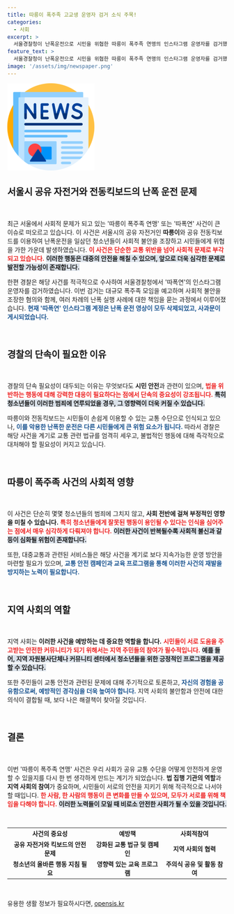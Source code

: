 ```yaml
---
title: 따릉이 폭주족 고교생 운영자 검거 소식 주목!
categories:
  - 사회
excerpt: >
  서울경찰청이 난폭운전으로 시민을 위협한 따릉이 폭주족 연맹의 인스타그램 운영자를 검거했습니다. 고등학생인 운영자는 대규모 폭주 예고로 사회적 불안을 조성했지만, 경찰의 단속 예고로 모임은 취소됐습니다.
feature_text: >
  서울경찰청이 난폭운전으로 시민을 위협한 따릉이 폭주족 연맹의 인스타그램 운영자를 검거했습니다. 고등학생인 운영자는 대규모 폭주 예고로 사회적 불안을 조성했지만, 경찰의 단속 예고로 모임은 취소됐습니다.
image: '/assets/img/newspaper.png'
---
```


<p><img src="/assets/img/newspaper.png" alt="kimp 속보" /></p>

<h2 data-ke-size="size26">서울시 공유 자전거와 전동킥보드의 난폭 운전 문제</h2>

<p data-ke-size="size16">&nbsp;</p>

<p>최근 서울에서 사회적 문제가 되고 있는 '따릉이 폭주족 연맹' 또는 '따폭연' 사건이 큰 이슈로 떠오르고 있습니다. 이 사건은 서울시의 공유 자전거인 <b>따릉이</b>와 공유 전동킥보드를 이용하여 난폭운전을 일삼던 청소년들이 사회적 불안을 조장하고 시민들에게 위협을 가한 가운데 발생하였습니다. <b><span style="color: #ee2323;">이 사건은 단순한 교통 위반을 넘어 사회적 문제로 부각되고 있습니다.</span></b> <b><span style="background-color: #21538527;">이러한 행동은 대중의 안전을 해칠 수 있으며, 앞으로 더욱 심각한 문제로 발전할 가능성이 존재합니다.</span></b> </p>

<p>한편 경찰은 해당 사건를 적극적으로 수사하여 서울경찰청에서 '따폭연'의 인스타그램 운영자를 검거하였습니다. 이번 검거는 대규모 폭주족 모임을 예고하며 사회적 불안을 조장한 혐의와 함께, 여러 차례의 난폭 실행 사례에 대한 책임을 묻는 과정에서 이루어졌습니다. <b><span style="color: #1a5490;">현재 '따폭연' 인스타그램 계정은 난폭 운전 영상이 모두 삭제되었고, 사과문이 게시되었습니다.</span></b></p>

<p data-ke-size="size16">&nbsp;</p>

<h2 data-ke-size="size26">경찰의 단속이 필요한 이유</h2>

<p data-ke-size="size16">&nbsp;</p>

<p>경찰의 단속 필요성이 대두되는 이유는 무엇보다도 <b>시민 안전</b>과 관련이 있으며, <b><span style="color: #ee2323;">법을 위반하는 행동에 대해 강력한 대응이 필요하다는 점에서 단속의 중요성이 강조됩니다.</span></b> <b><span style="background-color: #21538527;">특히 청소년들이 이러한 범죄에 연루되었을 경우, 그 영향력이 더욱 커질 수 있습니다.</span></b> </p>

<p>따릉이와 전동킥보드는 시민들이 손쉽게 이용할 수 있는 교통 수단으로 인식되고 있으나, <b><span style="color: #1a5490;">이를 악용한 난폭한 운전은 다른 시민들에게 큰 위험 요소가 됩니다.</span></b> 따라서 경찰은 해당 사건을 계기로 교통 관련 법규를 엄격히 세우고, 불법적인 행동에 대해 즉각적으로 대처해야 할 필요성이 커지고 있습니다. </p>

<p data-ke-size="size16">&nbsp;</p>

<h2 data-ke-size="size26">따릉이 폭주족 사건의 사회적 영향</h2>

<p data-ke-size="size16">&nbsp;</p>

<p>이 사건은 단순히 몇몇 청소년들의 범죄에 그치지 않고, <b>사회 전반에 걸쳐 부정적인 영향을 미칠 수 있습니다.</b> <b><span style="color: #ee2323;">특히 청소년들에게 잘못된 행동이 용인될 수 있다는 인식을 심어주는 점에서 매우 심각하게 다뤄져야 합니다.</span></b> <b><span style="background-color: #21538527;">이러한 사건이 반복될수록 사회적 불신과 갈등이 심화될 위험이 존재합니다.</span></b> </p>

<p>또한, 대중교통과 관련된 서비스들은 해당 사건을 계기로 보다 지속가능한 운영 방안을 마련할 필요가 있으며, <b><span style="color: #1a5490;">교통 안전 캠페인과 교육 프로그램을 통해 이러한 사건의 재발을 방지하는 노력이 필요합니다.</span></b> </p>

<p data-ke-size="size16">&nbsp;</p>

<h2 data-ke-size="size26">지역 사회의 역할</h2>

<p data-ke-size="size16">&nbsp;</p>

<p>지역 사회는 <b>이러한 사건을 예방하는 데 중요한 역할을 합니다.</b> <b><span style="color: #ee2323;">시민들이 서로 도움을 주고받는 안전한 커뮤니티가 되기 위해서는 지역 주민들의 참여가 필수적입니다.</span></b> <b><span style="background-color: #21538527;">예를 들어, 지역 자원봉사단체나 커뮤니티 센터에서 청소년들을 위한 긍정적인 프로그램을 제공할 수 있습니다.</span></b> </p>

<p>또한 주민들이 교통 안전과 관련된 문제에 대해 주기적으로 토론하고, <b><span style="color: #1a5490;">자신의 경험을 공유함으로써, 예방적인 경각심을 더욱 높여야 합니다.</span></b> 지역 사회의 불안함과 안전에 대한 의식이 결합될 때, 보다 나은 해결책이 찾아질 것입니다. </p>

<p data-ke-size="size16">&nbsp;</p>

<h2 data-ke-size="size26">결론</h2>

<p data-ke-size="size16">&nbsp;</p>

<p>이번 '따릉이 폭주족 연맹' 사건은 우리 사회가 공유 교통 수단을 어떻게 안전하게 운영할 수 있을지를 다시 한 번 생각하게 만드는 계기가 되었습니다. <b>법 집행 기관의 역할</b>과 <b>지역 사회의 참여</b>가 중요하며, 시민들이 서로의 안전을 지키기 위해 적극적으로 나서야 할 때입니다. <b><span style="color: #ee2323;">한 사람, 한 사람의 행동이 큰 변화를 만들 수 있으며, 모두가 서로를 위해 책임을 다해야 합니다.</span></b> <b><span style="background-color: #21538527;">이러한 노력들이 모일 때 비로소 안전한 사회가 될 수 있을 것입니다.</span></b></p>

<p data-ke-size="size16">&nbsp;</p>

<table>
<tr>
<td style="text-align: center; height: 17px;"><b>사건의 중요성</b></td>
<td style="text-align: center; height: 17px;"><b>예방책</b></td>
<td style="text-align: center; height: 17px;"><b>사회적참여</b></td>
</tr>
<tr>
<td style="text-align: center; height: 17px;"><b>공유 자전거와 킥보드의 안전 문제</b></td>
<td style="text-align: center; height: 17px;"><b>강화된 교통 법규 및 캠페인</b></td>
<td style="text-align: center; height: 17px;"><b>지역 사회의 협력</b></td>
</tr>
<tr>
<td style="text-align: center; height: 17px;"><b>청소년의 올바른 행동 지침 필요</b></td>
<td style="text-align: center; height: 17px;"><b>영향력 있는 교육 프로그램</b></td>
<td style="text-align: center; height: 17px;"><b>주의식 공유 및 활동 참여</b></td>
</tr>
</table>

<p data-ke-size="size16">&nbsp;</p>
유용한 생활 정보가 필요하시다면, <a href="https://opensis.kr" rel="dofollow">opensis.kr</a>


